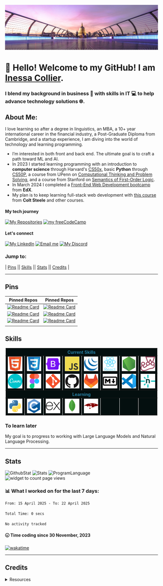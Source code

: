 ![Millenium bridge][millenium-bridge-img]
<!-- <div align="center"><img src="https://media.giphy.com/media/L1R1tvI9svkIWwpVYr/giphy.gif" alt="Header"> -->
</div>

# 👋 Hello! Welcome to my GitHub! I am [Inessa Collier][linkedin-url].

### I blend my background in business 💼 with skills in IT 💻 to help advance technology solutions 🌐.

## About Me:

I love learning so after a degree in linguistics, an MBA, a 10+ year international career in the financial industry, a Post-Graduate Diploma from Cambridge, and a startup experience, I am diving into the world of technology and learning programming.

- I’m interested in both front and back end. The ultimate goal is to craft a path toward ML and AI.
- In 2023 I started learning programming with an introduction to **computer science** through Harvard's [CS50x][CSx], basic **Python** through [CS50P][CS50P], a course from UPenn on [Computational Thinking and Problem Solving][upenn-course-url], and a course from Stanford on [Semantics of First-Order Logic][stanford-course-url].
- In March 2024 I completed a [Front-End Web Development bootcamp][bootcamp-url] from **EdX**.
- My plan is to keep learning full-stack web development with [this course][colt-steele-url] from **Colt Steele** and other courses.

#### My tech journey

[![My Repositories][my-repo-badge]][my-repo-url] [![my freeCodeCamp][freecodecamp-badge]][freecodecamp-url]

#### Let's connect

[![My LinkedIn][linkedin-badge]][linkedin-url] [![Email me][email-badge]][email-me] [![My Discord][discord-badge]][discord-url]

### **Jump to:**

| [Pins](#pins) || [Skills](#skills) || [Stats](#stats) || [Credits](#credits) |

 ---
## **Pins**

|                                                                                        Pinned Repos                                                                                        |                                                                                       Pinned Repos                                                                                       |
| :----------------------------------------------------------------------------------------------------------------------------------------------------------------------------------------: | :--------------------------------------------------------------------------------------------------------------------------------------------------------------------------------------: |
|         [![Readme Card](https://github-readme-stats.vercel.app/api/pin/?username=MoskaDowlatzay&repo=galactic-getaways&theme=tokyonight)]( https://github.com/MoskaDowlatzay/galactic-getaways )          |         [![Readme Card](https://github-readme-stats.vercel.app/api/pin/?username=sonictrain&repo=dinner-and-a-movie&theme=tokyonight)]( https://github.com/sonictrain/dinner-and-a-movie )          |
|         [![Readme Card](https://github-readme-stats.vercel.app/api/pin/?username=icollier77&repo=weather-app-5days&theme=tokyonight)](https://github.com/icollier77/weather-app-5days)           |         [![Readme Card](https://github-readme-stats.vercel.app/api/pin/?username=icollier77&repo=day-scheduler-app&theme=tokyonight)](https://github.com/icollier77/day-scheduler-app)          |
|         [![Readme Card](https://github-readme-stats.vercel.app/api/pin/?username=icollier77&repo=password-generator&theme=tokyonight)](https://github.com/icollier77/password-generator)          |          [![Readme Card](https://github-readme-stats.vercel.app/api/pin/?username=icollier77&repo=bootstrap-portfolio&theme=tokyonight)](https://github.com/icollier77/bootstrap-portfolio)
|                                                         |                                               |

## Skills

<table border="1px solid white" align="center" color="#2881a5" style="background-color: #040f0f; border: 1px solid white; border-radius: 4px">
    <tbody>
        <tr>
            <th colspan="8" style="color: #2881a5">Current Skills</th>
        </tr>
        <tr>
            <td align="center" width=100px>
                <img src="https://github.com/devicons/devicon/blob/master/icons/html5/html5-original.svg" title="HTML5" alt="HTML">
            </td>
            <td align="center" width=100px>
                <img src="https://github.com/devicons/devicon/blob/master/icons/css3/css3-original.svg" title="CSS3" alt="CSS3">
            </td>
            <td align="center" width=100px>
                <img src="https://github.com/devicons/devicon/blob/master/icons/bootstrap/bootstrap-original.svg" title="Bootstrap" alt="Bootstrap">
            </td>
            <td align="center" width=100px>
                <img src="https://github.com/devicons/devicon/blob/master/icons/javascript/javascript-original.svg" title="JavaScript" alt="JavaScript">
            </td>
            <td align="center" width=100px>
            <img src="https://github.com/devicons/devicon/blob/master/icons/jquery/jquery-original.svg" title="jQuery" alt="jQuery">
            </td>
            <td align="center" width=100px>
                <img src="https://github.com/devicons/devicon/blob/master/icons/react/react-original-wordmark.svg" title="React" alt="React">
            </td>
            <td align="center" width=100px>
            <img src="https://github.com/devicons/devicon/blob/master/icons/nodejs/nodejs-original.svg" title="NodeJS" alt="NodeJS">
            </td>
            <td align="center" width=100px>
                <img src="https://github.com/devicons/devicon/blob/master/icons/jest/jest-plain.svg" title="Jest" alt="Jest">
            </td>
        </tr>
        <tr>
            <td align="center" width=100px>
                <img src="https://github.com/devicons/devicon/blob/master/icons/canva/canva-original.svg" title="Canva" alt="Canva">
            </td>
            <td align="center" width=100px>
                <img src="https://github.com/devicons/devicon/blob/master/icons/figma/figma-original.svg" title="Figma" alt="Figma">
            </td>
            <td align="center" width=100px>
                <img src="https://github.com/devicons/devicon/blob/master/icons/git/git-original.svg" title="Git" alt="Git">
            </td>
            <td align="center" width=100px>
                <img src="https://github.com/devicons/devicon/blob/master/icons/github/github-original.svg" title="GitHub" alt="GitHub">
            </td>
            <td align="center" width=100px>
                <img src="https://github.com/devicons/devicon/blob/master/icons/gitlab/gitlab-original.svg" title="GitLab" alt="GitLab">
            </td>
            <td align="center" width=100px>
                <img src="https://github.com/devicons/devicon/blob/master/icons/markdown/markdown-original.svg" title="Markdown" alt="Markdown">
            </td>
            <td align="center" width=100px>
                <img src="https://github.com/devicons/devicon/blob/master/icons/vscode/vscode-original.svg" title="VSCode" alt="VSCode">
            </td>
            <td align="center" width=100px>
                <img src="https://github.com/devicons/devicon/blob/master/icons/netlify/netlify-original.svg" title="Netlify" alt="Netlify">
            </td>
        </tr>
        <tr>
            <th colspan="8" style="color: #2881a5">Learning</th>
        </tr>
        <tr>
            <td align="center" width=100px>
                <img src="https://github.com/devicons/devicon/blob/master/icons/python/python-original.svg" title="Python" alt="Python">
            </td>
            <td align="center" width=100px>
                <img src="https://github.com/devicons/devicon/blob/master/icons/c/c-original.svg" title="C" alt="C">
            </td>
            <td align="center" width=100px>
                <img src="https://github.com/devicons/devicon/blob/master/icons/express/express-original.svg" title="Express" alt="Express">
            </td>
            <td align="center" width=100px>
                <img src="https://github.com/devicons/devicon/blob/master/icons/mongodb/mongodb-original.svg" title="MongoDB" alt="MongoDB">
            </td>
            <td align="center" width=100px>
                <img src="https://github.com/devicons/devicon/blob/master/icons/mongoose/mongoose-original.svg" title="Mongoose" alt="Mongoose">
            </td>
            <td>
            </td>
            <td>
            </td>
            <td>
            </td>
        </tr>
    </tbody>
</table>


### To learn later

My goal is to progress to working with Large Language Models and Natural Language Processing.

---

## Stats

<section id="stats">
 <img src="https://github-profile-summary-cards.vercel.app/api/cards/profile-details?username=icollier77&theme=tokyonight" alt="GithubStat"/>
 <img src="https://github-profile-summary-cards.vercel.app/api/cards/stats?username=icollier77&theme=tokyonight" alt="Stats"/>
 <img src="https://github-profile-summary-cards.vercel.app/api/cards/repos-per-language?username=icollier77&theme=tokyonight" alt="ProgramLanguage"/>
</section>

<div>
    <img src="https://komarev.com/ghpvc/?username=icollier77&color=blueviolet&style=plastic" alt="widget to count page views"> 
</div>

<section id="waka">

### 📊 What I worked on for the last 7 days:

<!--START_SECTION:waka-->

```txt
From: 15 April 2025 - To: 22 April 2025

Total Time: 0 secs

No activity tracked
```

<!--END_SECTION:waka-->

#### 🕣 Time coding since 30 November, 2023

[![wakatime](https://wakatime.com/badge/user/018c1efa-da5d-47a2-a07a-d601111e0486.svg)](https://wakatime.com/@018c1efa-da5d-47a2-a07a-d601111e0486)

</section>

--- 
## Credits

<details>
    <summary>Resources</summary>


  
- GitHub profile template from [Laura Cole][laura-cole-url], my teacher in the [Bootcamp][bootcamp-url].
- Social media badges from [Shield.io][shield-url].
- Visit counter widget from [Anton Komarev][visits-counter-url].
- Icons for the tech skills from [devicon][skills-icons-url].
- GitHub Stats cards from [Anurag Hazra][github-stats-url].
- Wakatime stats from [Athul Cyriac Ajay][wakatime-url].
- Blog post ["5 tips for making your GitHub profile page accessible"][github-accessibility-url].
- Photo of the [Millenium Bridge][millenium-bridge-url] in London by [James Padolsey][photographer-url].
<!-- - Animated image on top of my page from [giphy.com][programmer-giphy]. -->
  
<!---
icollier77/icollier77 is a ✨ special ✨ repository because its `README.md` (this file) appears on your GitHub profile.
You can click the Preview link to take a look at your changes.
--->

<!-- MARKDOWN LINKS -->
[CSx]: https://www.edx.org/learn/computer-science/harvard-university-cs50-s-introduction-to-computer-science?index=product&queryID=56ffaba62e74d703199b19290495f9b1&position=1&results_level=first-level-results&term=cs50x&objectID=course-da1b2400-322b-459b-97b0-0c557f05d017&campaign=CS50%27s+Introduction+to+Computer+Science&source=edX&product_category=course&placement_url=https%3A%2F%2Fwww.edx.org%2Fsearch

[CS50P]: https://www.edx.org/learn/python/harvard-university-cs50-s-introduction-to-programming-with-python?index=product&queryID=22e20f032f367d97406cc05889787e61&position=1&results_level=first-level-results&term=cs50p&objectID=course-2cc794d0-316d-42f7-bbfd-25c34e4cd5df&campaign=CS50%27s+Introduction+to+Programming+with+Python&source=edX&product_category=course&placement_url=https%3A%2F%2Fwww.edx.org%2Fsearch

[upenn-course-url]: https://www.coursera.org/learn/computational-thinking-problem-solving

[stanford-course-url]: https://learning.edx.org/course/course-v1:StanfordOnline+SOHS-YPHILX0002+2T2020/home

[bootcamp-url]: https://www.edx.org/boot-camps/coding/skills-bootcamp-in-front-end-web-development

[my-repo-badge]: https://img.shields.io/badge/My_repositories-6e5494?style=for-the-badge&logo=github&logoColor=white

[my-repo-url]: https://github.com/icollier77?tab=repositories

[linkedin-badge]: https://img.shields.io/badge/LinkedIn-0077b5?style=for-the-badge&logo=LinkedIn&logoColor=white

[linkedin-url]: https://www.linkedin.com/in/inessacollier/

[freecodecamp-badge]: https://img.shields.io/badge/freeCodeCamp-5a01a7?style=for-the-badge&logo=freeCodeCamp&logoColor=white

[freecodecamp-url]: https://www.freecodecamp.org/icollier77

[discord-badge]: https://img.shields.io/badge/Discord-7289da?style=for-the-badge&logo=discord&logoColor=white

[discord-url]: https://discord.com/channels/icollier77

[email-badge]: https://img.shields.io/badge/Email-4285F4?style=for-the-badge&logo=gmail&logoColor=white

[email-me]: mailto:inessa.collier@gmail.com

[github-stats-url]: http://github-profile-summary-cards.vercel.app/api/cards/stats?username=icollier77&theme=tokyonight

[profile-stats-url]: http://github-profile-summary-cards.vercel.app/api/cards/profile-details?username=icollier77&theme=tokyonight

[top-languages-url]: http://github-profile-summary-cards.vercel.app/api/cards/repos-per-language?username=icollier77&theme=tokyonight

[laura-cole-url]: https://github.com/LauraCole1900/LauraCole1900

[chernova-url]: https://github.com/AnyaChernova/AnyaChernova 

[css-img-url]: https://github.com/devicons/devicon/blob/master/icons/css3/css3-original.svg

[html5-img-url]: https://github.com/devicons/devicon/blob/master/icons/html5/html5-original.svg

[bootstrap-img-url]: https://github.com/devicons/devicon/blob/master/icons/bootstrap/bootstrap-original.svg

[js-img-url]: https://github.com/devicons/devicon/blob/master/icons/javascript/javascript-original.svg

[typescript-img-url]: https://github.com/devicons/devicon/blob/master/icons/typescript/typescript-original.svg

[vuejs-img-url]: https://github.com/devicons/devicon/blob/master/icons/vuejs/vuejs-original.svg

[nuxtjs-img-url]: https://github.com/devicons/devicon/blob/master/icons/nuxtjs/nuxtjs-original.svg

[Sass-img-url]: https://github.com/devicons/devicon/blob/master/icons/sass/sass-original.svg

[React-img-url]: https://github.com/devicons/devicon/blob/master/icons/react/react-original.svg

[NodeJS-img-url]: https://github.com/devicons/devicon/blob/master/icons/nodejs/nodejs-original.svg

[Webpack-img-url]: https://github.com/devicons/devicon/blob/master/icons/webpack/webpack-original.svg

[git-img-url]: https://github.com/devicons/devicon/blob/master/icons/git/git-original.svg

[python-img-url]: https://github.com/devicons/devicon/blob/master/icons/python/python-original.svg

<!-- MARKDOWN IMAGES -->
[millenium-bridge-img]: assets/millenium_bridge.jpg

[programmer-giphy]: https://media.giphy.com/media/L1R1tvI9svkIWwpVYr/giphy.gif

[visits-counter-url]: https://github.com/antonkomarev/github-profile-views-counter

[skills-icons-url]: https://github.com/devicons/devicon/tree/master/icons

[ghstats-cards-url]: https://github.com/anuraghazra/github-readme-stats 

[wakatime-url]: https://github.com/athul/waka-readme?tab=readme-ov-file

[github-accessibility-url]: https://github.blog/2023-10-26-5-tips-for-making-your-github-profile-page-accessible/

[shield-url]: https://shields.io/

[colt-steele-url]: https://www.udemy.com/course/the-web-developer-bootcamp/

[millenium-bridge-url]:https://unsplash.com/photos/a-view-of-st-pauls-cathedral-from-the-millennium-bridge-in-london-tvPvROBv0F4
[photographer-url]: https://unsplash.com/@padolsey